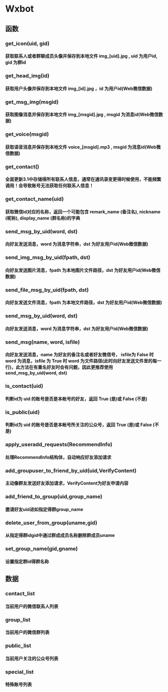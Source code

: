 # Wxbot

## 函数

### get_icon(uid, gid)

#### 获取联系人或者群聊成员头像并保存到本地文件 img_[uid].jpg , uid 为用户id, gid 为群id

### get_head_img(id)

#### 获取用户头像并保存到本地文件 img_[id].jpg ，id 为用户id(Web微信数据)

### get_msg_img(msgid)

#### 获取图像消息并保存到本地文件 img_[msgid].jpg , msgid 为消息id(Web微信数据)

### get_voice(msgid)

#### 获取语音消息并保存到本地文件 voice_[msgid].mp3 , msgid 为消息id(Web微信数据)

### get_contact()

#### 全面更新3.1中存储得所有联系人信息，通常在通讯录变更得时候使用，不能频繁调用！会导致账号无法获取任何联系人信息！

### get_contact_name(uid)

#### 获取微信id对应的名称，返回一个可能包含 remark_name (备注名), nickname (昵称), display_name (群名称)的字典

### send_msg_by_uid(word, dst)

#### 向好友发送消息，word 为消息字符串，dst 为好友用户id(Web微信数据)

### send_img_msg_by_uid(fpath, dst)

#### 向好友发送图片消息，fpath 为本地图片文件路径，dst 为好友用户id(Web微信数据)

### send_file_msg_by_uid(fpath, dst)

#### 向好友发送文件消息，fpath 为本地文件路径，dst 为好友用户id(Web微信数据)

### send_msg_by_uid(word, dst)

#### 向好友发送消息，word 为消息字符串，dst 为好友用户id(Web微信数据)

### send_msg(name, word, isfile)

#### 向好友发送消息，name 为好友的备注名或者好友微信号， isfile为 False 时 word 为消息，isfile 为 True 时 word 为文件路径(此时向好友发送文件里的每一行)，此方法在有重名好友时会有问题，因此更推荐使用 send_msg_by_uid(word, dst)

### is_contact(uid)

#### 判断id为 uid 的账号是否是本帐号的好友，返回 True (是)或 False (不是)

### is_public(uid)

#### 判断id为 uid 的账号是否是本帐号所关注的公众号，返回 True (是)或 False (不是)

### apply_useradd_requests(RecommendInfo)

#### 处理RecommendInfo结构体，自动响应好友添加请求

### add_groupuser_to_friend_by_uid(uid,VerifyContent)

#### 主动像群友发送好友添加请求，VerifyContent为好友申请内容

### add_friend_to_group(uid,group_name)

#### 邀请好友uid进如指定得群group_name

### delete_user_from_group(uname,gid)

#### 从指定得群idgid中通过群成成员名称删除群成员uname

### set_group_name(gid,gname)

#### 设置指定群id得群名称

## 数据

### contact_list 

#### 当前用户的微信联系人列表

### group_list

#### 当前用户的微信群列表

### public_list

#### 当前用户关注的公众号列表

### special_list

#### 特殊账号列表
